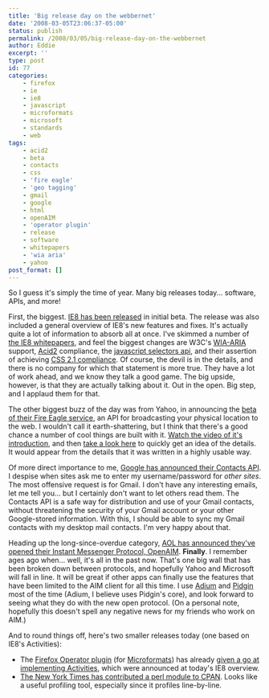 ```yaml
---
title: 'Big release day on the webbernet'
date: '2008-03-05T23:06:37-05:00'
status: publish
permalink: /2008/03/05/big-release-day-on-the-webbernet
author: Eddie
excerpt: ''
type: post
id: 77
categories:
    - firefox
    - ie
    - ie8
    - javascript
    - microformats
    - microsoft
    - standards
    - web
tags:
    - acid2
    - beta
    - contacts
    - css
    - 'fire eagle'
    - 'geo tagging'
    - gmail
    - google
    - html
    - openAIM
    - 'operator plugin'
    - release
    - software
    - whitepapers
    - 'wia aria'
    - yahoo
post_format: []
---
```

So I guess it's simply the time of year. Many big releases today... software, APIs, and more!

First, the biggest. [IE8 has been released](http://www.microsoft.com/windows/products/winfamily/ie/ie8/readiness/default.htm "Microsoft releases Internet Explorer 8 Beta") in initial beta. The release was also included a general overview of IE8's new features and fixes. It's actually quite a lot of information to absorb all at once. I've skimmed a number of [the IE8 whitepapers](http://code.msdn.microsoft.com/ie8whitepapers "Whitepapers for Microsoft Internet Explorer 8"), and feel the biggest changes are W3C's [WIA-ARIA](http://www.w3.org/TR/wai-aria/ "Web Accessibility Initiative-Accessible Rich Internet Applications") support, [Acid2](http:// "Acid 2") compliance, the [javascript selectors api](http://go.microsoft.com/fwlink?LinkID=110273 "selectors api"), and their assertion of achieving [CSS 2.1 compliance](http://code.msdn.microsoft.com/Project/Download/FileDownload.aspx?ProjectName=ie8whitepapers&DownloadId=1025 "css 2.1 compliance"). Of course, the devil is in the details, and there is no company for which that statement is more true. They have a lot of work ahead, and we know they talk a good game. The big upside, however, is that they are actually talking about it. Out in the open. Big step, and I applaud them for that.

The other biggest buzz of the day was from Yahoo, in announcing the [beta of their Fire Eagle service](http://fireeagle.yahoo.net/ "Yahoo Fire Eagle Website"), an API for broadcasting your physical location to the web. I wouldn't call it earth-shattering, but I think that there's a good chance a number of cool things are built with it. [Watch the video of it's introduction](http://developer.yahoo.net/blogs/theater/archives/2008/03/fire_eagle_launches.html "Yahoo's Fire Eagle API introduced"), and then [take a look here](http://blog.programmableweb.com/2008/03/05/yahoo-launches-fire-eagle/ "Yahoo Fire Eagle Quick Overview") to quickly get an idea of the details. It would appear from the details that it was written in a highly usable way.

Of more direct importance to me, [Google has announced their Contacts API](http://googledataapis.blogspot.com/2008/03/3-2-1-contact-api-has-landed.html "Google introduces Contacts API for accessing Gmail contacts securely"). I despise when sites ask me to enter my username/password for *other sites*. The most offensive request is for Gmail. I don't have any interesting emails, let me tell you... but I certainly don't want to let others read them. The Contacts API is a safe way for distribution and use of your Gmail contacts, without threatening the security of your Gmail account or your other Google-stored information. With this, I should be able to sync my Gmail contacts with my desktop mail contacts. I'm very happy about that.

Heading up the long-since-overdue category, [AOL has announced they've opened their Instant Messenger Protocol, OpenAIM](http://dev.aol.com/aim "AOL opens Instant Messenger Protocol, OpenAIM"). **Finally**. I remember ages ago when... well, it's all in the past now. That's one big wall that has been broken down between protocols, and hopefully Yahoo and Microsoft will fall in line. It will be great if other apps can finally use the features that have been limited to the AIM client for all this time. I use [Adium](http://www.adiumx.com/ "Adium; A Mac Instant Messenging Client") and [Pidgin](http://www.pidgin.im/ "Pidgin; Open Source Messenging Client") most of the time (Adium, I believe uses Pidgin's core), and look forward to seeing what they do with the new open protocol. (On a personal note, hopefully this doesn't spell any negative news for my friends who work on AIM.)

And to round things off, here's two smaller releases today (one based on IE8's Activities):

- The [Firefox Operator plugin](https://addons.mozilla.org/en-US/firefox/addon/4106 "Operator Plugin for Mozilla Firefox") (for [Microformats](http://www.microformats.org "Microformats website")) has already [given a go at implementing Activities](http://www.kaply.com/weblog/2008/03/05/microsoft-activities-for-firefox/ "Operator Plugin initial release implementing Activities"), which were announced at today's IE8 overview.
- [The New York Times has contributed a perl module to CPAN](http://open.blogs.nytimes.com/2008/03/05/the-new-york-times-perl-profiler/ "New York Times contributes profiling perl module to CPAN"). Looks like a useful profiling tool, especially since it profiles line-by-line.